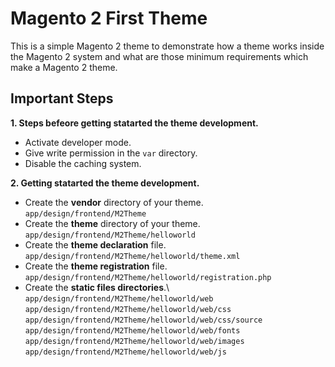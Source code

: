 # Magento 2 First Theme
This is a simple Magento 2 theme to demonstrate how a theme works inside the Magento 2 system and what are those minimum requirements which make a Magento 2 theme.
## Important Steps
**1. Steps befeore getting statarted the theme development.**
- Activate developer mode.
- Give write permission in the `var` directory.
- Disable the caching system.

**2. Getting statarted the theme development.**
- Create the **vendor** directory of your theme.\
    `app/design/frontend/M2Theme`
- Create the **theme** directory of your theme.\
    `app/design/frontend/M2Theme/helloworld`
- Create the **theme declaration** file.\
    `app/design/frontend/M2Theme/helloworld/theme.xml`
- Create the **theme registration** file.\
    `app/design/frontend/M2Theme/helloworld/registration.php`
- Create the **static files directories**.\  
    `app/design/frontend/M2Theme/helloworld/web`
    `app/design/frontend/M2Theme/helloworld/web/css`
    `app/design/frontend/M2Theme/helloworld/web/css/source`
    `app/design/frontend/M2Theme/helloworld/web/fonts`
    `app/design/frontend/M2Theme/helloworld/web/images`
    `app/design/frontend/M2Theme/helloworld/web/js`